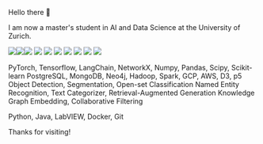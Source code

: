 Hello there 👋

I am now a master's student in AI and Data Science at the University of Zurich.

<p>
  <a href="https://www.linkedin.com/in/hyeongkyun-kaden-kim/"><img src="https://img.shields.io/badge/LinkedIn-Profile-_.svg></a>
  <a href="https://huggingface.co/hk-kaden-kim"><img src="https://img.shields.io/badge/HuggingFace-Profile-_.svg></a>                 
</p>
    
Professional Skills
Machine Learning | Deep Learning | Computer Vision | Open-set Recognition | Self-supervised learning | Agentic AI | Network Analysis | Anomaly detection | Recommendation System | Data Visualization | Data Analysis | Data Management | Database design

Domain Knowledge
Artificial Intelligence | Computer Science | Remote Sensing | Wearable device | Autonomous Driving | Test and Measurement | Automated system | Signal Processing

<p>
  <a href="#"><img src="https://img.shields.io/badge/PyTorch-Expert-_.svg?logo=pytorch"></a>
  <a href="#"><img src="https://img.shields.io/badge/TensorFlow-Expert-_.svg?logo=tensorflow"></a>
  <a href="#"><img src="https://img.shields.io/badge/Numpy-Expert-_.svg?logo=numpy"></a>
  <a href="#"><img src="https://img.shields.io/badge/Scipy-Expert-_.svg?logo=scipy"></a>
  <a href="#"><img src="https://img.shields.io/badge/ScikitLearn-Expert-_.svg?logo=scikit-learn"></a>
  <a href="#"><img src="https://img.shields.io/badge/Pandas-Expert-_.svg?logo=pandas"></a>
  <a href="#"><img src="https://img.shields.io/badge/LangChain-Proficient-_.svg?logo=langchain"></a>
  <a href="#"><img src="https://img.shields.io/badge/Clean%20Code-Evangelist-_.svg"></a>
</p>

PyTorch, Tensorflow, LangChain, NetworkX, Numpy, Pandas, Scipy, Scikit-learn
PostgreSQL, MongoDB, Neo4j, Hadoop, Spark, GCP, AWS, D3, p5
Object Detection, Segmentation, Open-set Classification
Named Entity Recognition, Text Categorizer, Retrieval-Augmented Generation
Knowledge Graph Embedding, Collaborative Filtering

Python, Java, LabVIEW, Docker, Git

Thanks for visiting!
